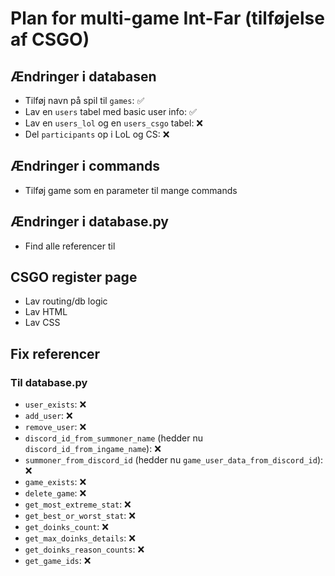 # Plan for multi-game Int-Far (tilføjelse af CSGO)

## Ændringer i databasen
- Tilføj navn på spil til `games`: ✅
- Lav en `users` tabel med basic user info: ✅
- Lav en `users_lol` og en `users_csgo` tabel: ❌
- Del `participants` op i LoL og CS: ❌

## Ændringer i commands
- Tilføj game som en parameter til mange commands

## Ændringer i database.py
- Find alle referencer til 

## CSGO register page
- Lav routing/db logic
- Lav HTML
- Lav CSS

## Fix referencer
### Til database.py
- `user_exists`: ❌
- `add_user`: ❌
- `remove_user`: ❌
- `discord_id_from_summoner_name` (hedder nu `discord_id_from_ingame_name`): ❌
- `summoner_from_discord_id` (hedder nu `game_user_data_from_discord_id`): ❌
- `game_exists`: ❌
- `delete_game`: ❌
- `get_most_extreme_stat`: ❌
- `get_best_or_worst_stat`: ❌
- `get_doinks_count`: ❌
- `get_max_doinks_details`: ❌
- `get_doinks_reason_counts`: ❌
- `get_game_ids`: ❌